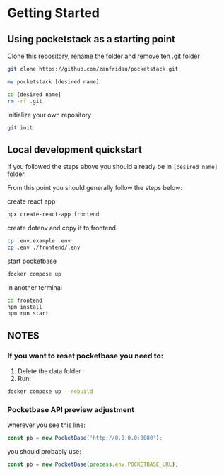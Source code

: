 # Getting Started

## Using pocketstack as a starting point

Clone this repository, rename the folder and remove teh .git folder

```bash
git clone https://github.com/zanfridau/pocketstack.git
```

```bash
mv pocketstack [desired name]
```

```bash
cd [desired name]
rm -rf .git
```

initialize your own repository

```bash
git init
```

## Local development quickstart

If you followed the steps above you should already be in `[desired name]` folder.

From this point you should generally follow the steps below:

create react app 

```bash
npx create-react-app frontend
```

create dotenv and copy it to frontend.

```bash
cp .env.example .env
cp .env ./frontend/.env
```

start pocketbase

```bash
docker compose up
```

in another terminal 

```bash
cd frontend
npm install
npm run start
```

## NOTES

### If you want to reset pocketbase you need to:

1. Delete the data folder
2. Run:

```bash
docker compose up --rebuild
```

### Pocketbase API preview adjustment

wherever you see this line:

```js
const pb = new PocketBase('http://0.0.0.0:8080');
```

you should probably use:

```js
const pb = new PocketBase(process.env.POCKETBASE_URL);
```


